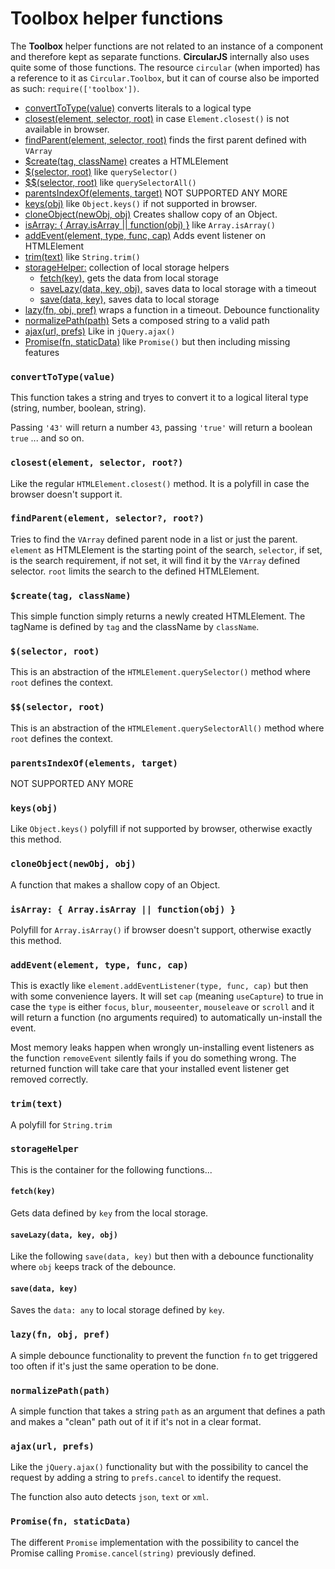 # Toolbox helper functions

The **Toolbox** helper functions are not related to an instance of a component and therefore kept as separate functions. **CircularJS** internally also uses quite some of those functions. The resource `circular` (when imported) has a reference to it as `Circular.Toolbox`, but it can of course also be imported as such: `require(['toolbox'])`.

- [convertToType(value)](#converttotypevalue) converts literals to a logical type
- [closest(element, selector, root)](#closestelement-selector-root) in case `Element.closest()` is not available in browser.
- [findParent(element, selector, root)](#findparentelement-selector-root) finds the first parent defined with `VArray`
- [$create(tag, className)](#createtag-classname) creates a HTMLElement
- [$(selector, root)](#selector-root) like `querySelector()`
- [$$(selector, root)](#selector-root-1) like `querySelectorAll()`
- [parentsIndexOf(elements, target)](#parentsindexofelements-target) NOT SUPPORTED ANY MORE
- [keys(obj)](#keysobj) like `Object.keys()` if not supported in browser.
- [cloneObject(newObj, obj)](#cloneobjectnewobj-obj) Creates shallow copy of an Object.
- [isArray: { Array.isArray || function(obj) }](#isarray--arrayisarray--functionobj) like `Array.isArray()`
- [addEvent(element, type, func, cap)](#addeventelement-type-func-cap) Adds event listener on HTMLElement
- [trim(text)](#trimtext) like `String.trim()`
- [storageHelper:](#storagehelper) collection of local storage helpers
  - [fetch(key),](#fetchkey) gets the data from local storage
  - [saveLazy(data, key, obj),](#savelazydata-key-obj) saves data to local storage with a timeout
  - [save(data, key),](#savedata-key) saves data to local storage
- [lazy(fn, obj, pref)](#lazyfn-obj-pref) wraps a function in a timeout. Debounce functionality
- [normalizePath(path)](#normalizepathpath) Sets a composed string to a valid path
- [ajax(url, prefs)](#ajaxurl-prefs) Like in `jQuery.ajax()`
- [Promise(fn, staticData)](#promisefn-staticdata) like `Promise()` but then including missing features


### `convertToType(value)`

This function takes a string and tryes to convert it to a logical literal type (string, number, boolean, string).

Passing `'43'` will return a number `43`, passing `'true'` will return a boolean `true` ... and so on.

### `closest(element, selector, root?)`

Like the regular `HTMLElement.closest()` method. It is a polyfill in case the browser doesn't support it.

### `findParent(element, selector?, root?)`

Tries to find the `VArray` defined parent node in a list or just the parent. `element` as HTMLElement is the starting point of the search, `selector`, if set, is the search requirement, if not set, it will find it by the `VArray` defined selector. `root` limits the search to the defined HTMLElement.

### `$create(tag, className)`

This simple function simply returns a newly created HTMLElement. The tagName is defined by `tag` and the className by `className`.

### `$(selector, root)`

This is an abstraction of the `HTMLElement.querySelector()` method where `root` defines the context.

### `$$(selector, root)`

This is an abstraction of the `HTMLElement.querySelectorAll()` method where `root` defines the context.

### `parentsIndexOf(elements, target)`

NOT SUPPORTED ANY MORE

### `keys(obj)`

Like `Object.keys()` polyfill if not supported by browser, otherwise exactly this method.

### `cloneObject(newObj, obj)`

A function that makes a shallow copy of an Object.

### `isArray: { Array.isArray || function(obj) }`

Polyfill for `Array.isArray()` if browser doesn't support, otherwise exactly this method.

### `addEvent(element, type, func, cap)`

This is exactly like `element.addEventListener(type, func, cap)` but then with some convenience layers. It will set `cap` (meaning `useCapture`) to true in case the `type` is either `focus`, `blur`, `mouseenter`, `mouseleave` or `scroll` and it will return a function (no arguments required) to automatically un-install the event.

Most memory leaks happen when wrongly un-installing event listeners as the function `removeEvent` silently fails if you do something wrong. The returned function will take care that your installed event listener get removed correctly.

### `trim(text)`

A polyfill for `String.trim`

### `storageHelper`

This is the container for the following functions...

#### `fetch(key)`

Gets data defined by `key` from the local storage.

#### `saveLazy(data, key, obj)`

Like the following `save(data, key)` but then with a debounce functionality where `obj` keeps track of the debounce.

#### `save(data, key)`

Saves the `data: any` to local storage defined by `key`.

### `lazy(fn, obj, pref)`

A simple debounce functionality to prevent the function `fn` to get triggered too often if it's just the same operation to be done.

### `normalizePath(path)`

A simple function that takes a string `path` as an argument that defines a path and makes a "clean" path out of it if it's not in a clear format.

### `ajax(url, prefs)`

Like the `jQuery.ajax()` functionality but with the possibility to cancel the request by adding a string to `prefs.cancel` to identify the request.

The function also auto detects `json`, `text` or `xml`.

### `Promise(fn, staticData)`

The different `Promise` implementation with the possibility to cancel the Promise calling `Promise.cancel(string)` previously defined.
